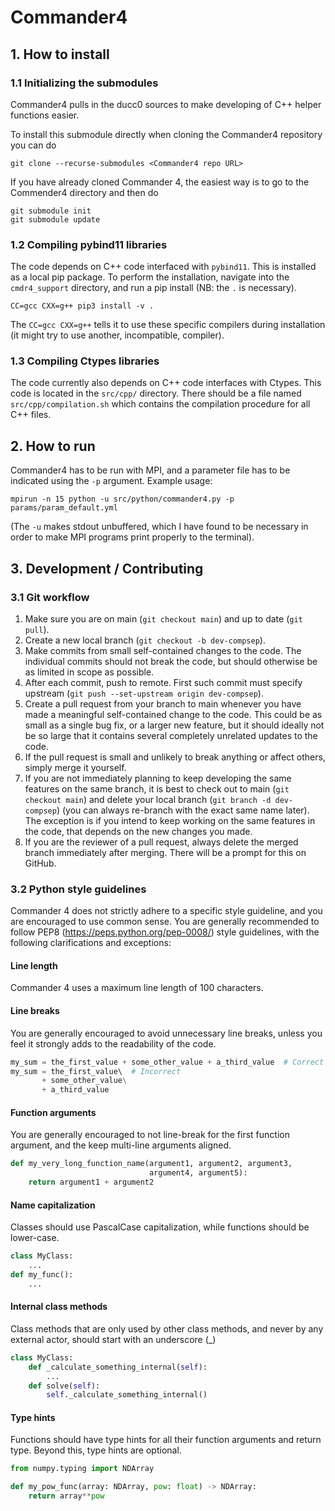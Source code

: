 # Commander4

## 1. How to install
### 1.1 Initializing the submodules
Commander4 pulls in the ducc0 sources to make developing of C++ helper functions easier.

To install this submodule directly when cloning the Commander4 repository you can do
```
git clone --recurse-submodules <Commander4 repo URL>
```
If you have already cloned Commander 4,  the easiest way is to go to the Commender4 directory and then do
```
git submodule init
git submodule update
```

### 1.2 Compiling pybind11 libraries
The code depends on C++ code interfaced with `pybind11`. This is installed as a local pip package. To perform the installation, navigate into the `cmdr4_support` directory, and run a pip install (NB: the `.` is necessary).
```
CC=gcc CXX=g++ pip3 install -v .
```
The `CC=gcc CXX=g++` tells it to use these specific compilers during installation (it might try to use another, incompatible, compiler).

### 1.3 Compiling Ctypes libraries
The code currently also depends on C++ code interfaces with Ctypes. This code is located in the `src/cpp/` directory. There should be a file named `src/cpp/compilation.sh` which contains the compilation procedure for all C++ files.

## 2. How to run
Commander4 has to be run with MPI, and a parameter file has to be indicated using the `-p` argument. Example usage:
```
mpirun -n 15 python -u src/python/commander4.py -p params/param_default.yml
```
(The `-u` makes stdout unbuffered, which I have found to be necessary in order to make MPI programs print properly to the terminal).

## 3. Development / Contributing
### 3.1 Git workflow
1. Make sure you are on main (`git checkout main`) and up to date (`git pull`).
2. Create a new local branch (`git checkout -b dev-compsep`).
3. Make commits from small self-contained changes to the code. The individual commits should not break the code, but should otherwise be as limited in scope as possible.
4. After each commit, push to remote. First such commit must specify upstream (`git push --set-upstream origin dev-compsep`).
5. Create a pull request from your branch to main whenever you have made a meaningful self-contained change to the code. This could be as small as a single bug fix, or a larger new feature, but it should ideally not be so large that it contains several completely unrelated updates to the code.
6. If the pull request is small and unlikely to break anything or affect others, simply merge it yourself.
7. If you are not immediately planning to keep developing the same features on the same branch, it is best to check out to main (`git checkout main`) and delete your local branch (`git branch -d dev-compsep`) (you can always re-branch with the exact same name later). The exception is if you intend to keep working on the same features in the code, that depends on the new changes you made.
8. If you are the reviewer of a pull request, always delete the merged branch immediately after merging. There will be a prompt for this on GitHub.

### 3.2 Python style guidelines
Commander 4 does not strictly adhere to a specific style guideline, and you are encouraged to use common sense. You are generally recommended to follow PEP8 (https://peps.python.org/pep-0008/) style guidelines, with the following clarifications and exceptions:

#### Line length
Commander 4 uses a maximum line length of 100 characters.

#### Line breaks
You are generally encouraged to avoid unnecessary line breaks, unless you feel it strongly adds to the readability of the code.
```Python
my_sum = the_first_value + some_other_value + a_third_value  # Correct
my_sum = the_first_value\  # Incorrect
       + some_other_value\
       + a_third_value
```

#### Function arguments
You are generally encouraged to not line-break for the first function argument, and the keep multi-line arguments aligned.
```Python
def my_very_long_function_name(argument1, argument2, argument3,
                               argument4, argument5):
    return argument1 + argument2
```

#### Name capitalization
Classes should use PascalCase capitalization, while functions should be lower-case.
```Python
class MyClass:
    ...
def my_func():
    ...
```

#### Internal class methods
Class methods that are only used by other class methods, and never by any external actor, should start with an underscore (_)
```Python
class MyClass:
    def _calculate_something_internal(self):
        ...
    def solve(self):
        self._calculate_something_internal()
```

#### Type hints
Functions should have type hints for all their function arguments and return type. Beyond this, type hints are optional.
```Python
from numpy.typing import NDArray

def my_pow_func(array: NDArray, pow: float) -> NDArray:
    return array**pow
```
